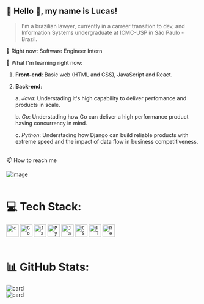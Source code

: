  


## 🌃 Hello 👋, my name is <strong>Lucas!</strong>

> I'm a brazilian lawyer, currently in a carreer transition to dev, and Information Systems undergraduate at ICMC-USP in São Paulo - Brazil.

🔭 Right now: Software Engineer Intern

🌱 What I'm learning right now: 

   1. <strong>Front-end</strong>: Basic web (HTML and CSS), JavaScript and React.
  
   2. <strong>Back-end</strong>: 
  
      a. <em>Java</em>: Understading it's high capability to deliver perfomance and products in scale.
      
      b. <em>Go</em>: Understading how Go can deliver a high performance product having concurrency in mind.
      
      c. <em>Python</em>: Understading how Django can build reliable products with extreme speed and the impact of data flow in business competitiveness.
      
      
      



<br>📫 How to reach me

 [![image](https://img.shields.io/badge/LinkedIn-0077B5?style=for-the-badge&logo=linkedin&logoColor=white)](https://www.linkedin.com/in/lucasloureiror/)
<br><br>
# 💻 Tech Stack:
<code><img height="32" src="https://img.shields.io/badge/C-00599C?style=for-the-badge&logo=c&logoColor=white" alt="c"/></code>
<code><img height="32" src="https://img.shields.io/badge/go-%2300ADD8.svg?style=for-the-badge&logo=go&logoColor=white" alt="Go"/></code>
<code><img height="32" src="https://img.shields.io/badge/Java-ED8B00?style=for-the-badge&logo=java&logoColor=white" alt="Java"/></code>
<code><img height="32" src="https://img.shields.io/badge/python-3670A0?style=for-the-badge&logo=python&logoColor=ffdd54" alt="Python"/></code>
<code><img height="32" src="https://img.shields.io/badge/javascript-%23323330.svg?style=for-the-badge&logo=javascript&logoColor=%23F7DF1E" alt="JavaScript"/></code>
<code><img height="32" src="https://img.shields.io/badge/css3-%231572B6.svg?style=for-the-badge&logo=css3&logoColor=white" alt="CSS"/></code>
<code><img height="32" src="https://img.shields.io/badge/HTML5-E34F26?style=for-the-badge&logo=html5&logoColor=white" alt="HTML"/></code>
<code><img height="32" src="https://img.shields.io/badge/react-%23323330.svg?style=for-the-badge&logo=react&logoColor=%2361DAFB" alt="React"/></code>
<br><br>

# 📊 GitHub Stats:
![card](https://github-readme-stats.vercel.app/api/top-langs/?username=lucasloureiror&hide=html&layout=compact&theme=tokyonight)
<br>
![card](https://github-readme-stats.vercel.app/api?username=lucasloureiror&theme=tokyonight)
